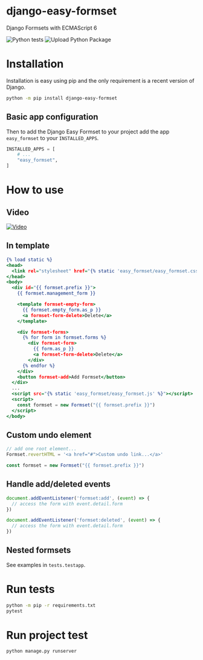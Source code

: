 # django-easy-formset

Django Formsets with ECMAScript 6

![Python tests](https://github.com/CleitonDeLima/django-easy-formset/workflows/Python%20tests/badge.svg)
![Upload Python Package](https://github.com/CleitonDeLima/django-easy-formset/workflows/Upload%20Python%20Package/badge.svg)

# Installation

Installation is easy using pip and the only requirement is a recent version of Django.

```bash
python -m pip install django-easy-formset
```

## Basic app configuration
Then to add the Django Easy Formset to your project add the app `easy_formset` to
your `INSTALLED_APPS`.

```python
INSTALLED_APPS = [
    # ...
    "easy_formset",
]
```

# How to use

## Video
[![Video](https://img.youtube.com/vi/TTXwUOZY_y4/0.jpg)](https://www.youtube.com/watch?v=TTXwUOZY_y4)


## In template
```djangotemplate
{% load static %}
<head>
  <link rel="stylesheet" href="{% static 'easy_formset/easy_formset.css' %}">
</head>
<body>
  <div id="{{ formset.prefix }}">
    {{ formset.management_form }}

    <template formset-empty-form>
      {{ formset.empty_form.as_p }}
      <a formset-form-delete>Delete</a>
    </template>

    <div formset-forms>
      {% for form in formset.forms %}
        <div formset-form>
          {{ form.as_p }}
          <a formset-form-delete>Delete</a>
        </div>
      {% endfor %}
    </div>
    <button formset-add>Add Formset</button>
  </div>
  ...
  <script src="{% static 'easy_formset/easy_formset.js' %}"></script>
  <script>
    const formset = new Formset("{{ formset.prefix }}")
  </script>
</body>
```

## Custom undo element

```js
// add one root element...
Formset.revertHTML = '<a href="#">Custom undo link...</a>'

const formset = new Formset("{{ formset.prefix }}")
```

## Handle add/deleted events

```javascript
document.addEventListener('formset:add', (event) => {
  // access the form with event.detail.form
})

document.addEventListener('formset:deleted', (event) => {
  // access the form with event.detail.form
})
```

## Nested formsets

See examples in `tests.testapp`.


# Run tests
```bash
python -m pip -r requirements.txt
pytest
```

# Run project test
```bash
python manage.py runserver
```
